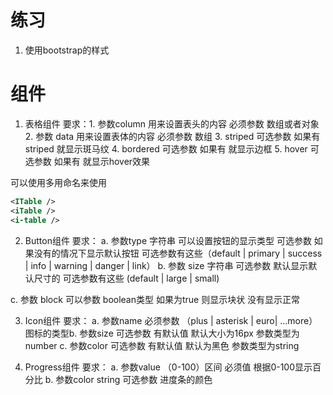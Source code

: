 # 练习

1. 使用bootstrap的样式

# 组件

1. 表格组件
    要求：1. 参数column 用来设置表头的内容 必须参数 数组或者对象
        2. 参数 data 用来设置表体的内容 必须参数 数组
        3. striped  可选参数 如果有 striped 就显示斑马纹
        4. bordered 可选参数 如果有 就显示边框
        5. hover    可选参数 如果有 就显示hover效果 

可以使用多用命名来使用
```XML
<ITable />
<iTable />
<i-table />
```
2. Button组件
  要求：
  a. 参数type 字符串 可以设置按钮的显示类型 可选参数 如果没有的情况下显示默认按钮  可选参数有这些（default |  primary | success | info | warning | danger | link）
 b. 参数 size 字符串 可选参数 默认显示默认尺寸的 可选参数有这些 (default | large | small)

c. 参数 block 可以参数 boolean类型 如果为true 则显示块状 没有显示正常

3. Icon组件
    要求： 
    a. 参数name 必须参数 （plus | asterisk | euro| ...more）图标的类型b. 参数size 可选参数 有默认值 默认大小为16px 参数类型为number
    c. 参数color 可选参数 有默认值 默认为黑色 参数类型为string

4. Progress组件
    要求：
    a. 参数value （0-100）区间 必须值 根据0-100显示百分比
    b. 参数color string 可选参数 进度条的颜色